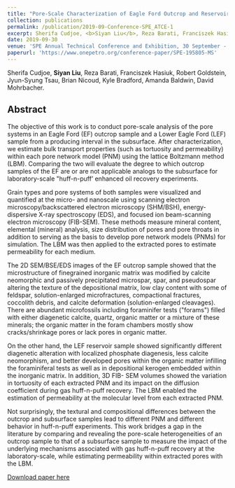 ```yaml
---
title: "Pore-Scale Characterization of Eagle Ford Outcrop and Reservoir Cores with SEM/BSE, EDS, FIB-SEM, and Lattice Boltzmann Simulation"
collection: publications
permalink: /publication/2019-09-Conference-SPE_ATCE-1
excerpt: Sherifa Cudjoe, <b>Siyan Liu</b>, Reza Barati, Franciszek Hasiuk, Robert Goldstein, Jyun-Syung Tsau, Brian Nicoud, Kyle Bradford, Amanda Baldwin,  David Mohrbacher.
date: 2019-09-30
venue: 'SPE Annual Technical Conference and Exhibition, 30 September - 2 October, Calgary, Alberta, Canada'
paperurl: 'https://www.onepetro.org/conference-paper/SPE-195805-MS'
---
```

Sherifa Cudjoe, <b>Siyan Liu</b>, Reza Barati, Franciszek Hasiuk, Robert Goldstein, Jyun-Syung Tsau, Brian Nicoud, Kyle Bradford, Amanda Baldwin,  David Mohrbacher.</i>

## Abstract
The objective of this work is to conduct pore-scale analysis of the pore systems in an Eagle Ford (EF) outcrop sample and a Lower Eagle Ford (LEF) sample from a producing interval in the subsurface. After characterization, we estimate bulk transport properties (such as tortuosity and permeability) within each pore network model (PNM) using the lattice Boltzmann method (LBM). Comparing the two will evaluate the degree to which outcrop samples of the EF are or are not applicable analogs to the subsurface for laboratory-scale "huff-n-puff’ enhanced oil recovery experiments.

Grain types and pore systems of both samples were visualized and quantified at the micro- and nanoscale using scanning electron microscopy/backscattered electron microscopy (SHM/BSH), energy- dispersive X-ray spectroscopy (EDS), and focused ion beam-scanning electron microscopy (FIB-SEM). These methods measure mineral content, elemental (mineral) analysis, size distribution of pores and pore throats in addition to serving as the basis to develop pore network models (PNMs) for simulation. The LBM was then applied to the extracted pores to estimate permeability for each medium.

The 2D SEM/BSE/EDS images of the EF outcrop sample showed that the microstructure of finegrained inorganic matrix was modified by calcite neomorphic and passively precipitated microspar, spar, and pseudospar altering the texture of the depositional matrix, low clay content with some of feldspar, solution-enlarged microfractures, compactional fractures, coccolith debris, and calcite deformation (solution-enlarged cleavages). There are abundant microfossils including foraminifer tests ("forams") filled with either diagenetic calcite, quartz, organic matter or a mixture of these minerals; the organic matter in the foram chambers mostly show cracks/shrinkage pores or lack pores in organic matter.

On the other hand, the LEF reservoir sample showed significantly different diagenetic alteration with localized phosphate diagenesis, less calcite neomorphism, and better developed pores within the organic matter infilling the foraminiferal tests as well as in depositional kerogen embedded within the inorganic matrix. In addition, 3D FIB- SEM volumes showed the variation in tortuosity of each extracted PNM and its impact on the diffusion coefficient during gas huff-n-puff recovery. The LBM enabled the estimation of permeability at the molecular level from each extracted PNM.

Not surprisingly, the textural and compositional differences between the outcrop and subsurface samples lead to different PNM and different behavior in huff-n-puff experiments. This work bridges a gap in the literature by comparing and revealing the pore-scale heterogeneities of an outcrop sample to that of a subsurface sample to measure the impact of the underlying mechanisms associated with gas huff-n-puff recovery at the laboratory-scale, while estimating permeability within extracted pores with the LBM.

[Download paper here](https://www.onepetro.org/conference-paper/SPE-195805-MS)
